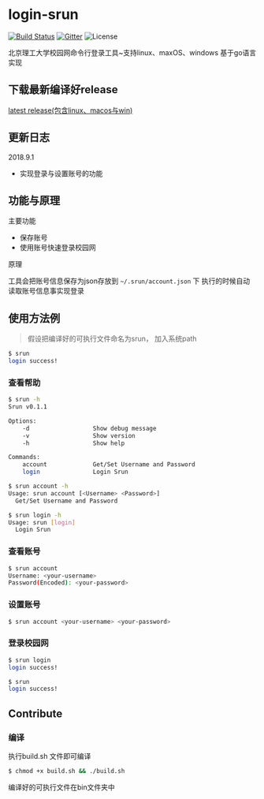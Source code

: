 # login-srun

[![Build Status](https://travis-ci.org/monigo/login-srun.svg?branch=master)](https://travis-ci.org/monigo/login-srun)
[![Gitter](https://img.shields.io/gitter/room/nwjs/nw.js.svg)](https://gitter.im/monigo-dev/project-login-srun)
![License](https://img.shields.io/packagist/l/doctrine/orm.svg)

北京理工大学校园网命令行登录工具~支持linux、maxOS、windows
基于go语言实现

## 下载最新编译好release

[latest release(包含linux、macos与win)](https://github.com/monigo/login-srun/releases/tag/v0.1.1)

## 更新日志
2018.9.1
- 实现登录与设置账号的功能

## 功能与原理

主要功能
- 保存账号
- 使用账号快速登录校园网

原理

工具会把账号信息保存为json存放到 `~/.srun/account.json` 下
执行的时候自动读取账号信息事实现登录


## 使用方法例
> 假设把编译好的可执行文件命名为srun， 加入系统path

```bash
$ srun
login success!
```

### 查看帮助

```bash
$ srun -h
Srun v0.1.1

Options:
	-d                  Show debug message
	-v                  Show version
	-h                  Show help

Commands:
	account             Get/Set Username and Password
	login               Login Srun

$ srun account -h
Usage: srun account [<Username> <Password>]
  Get/Set Username and Password

$ srun login -h
Usage: srun [login]
  Login Srun


```


### 查看账号

```bash
$ srun account
Username: <your-username>
Password(Encoded): <your-password>
```

### 设置账号

```bash
$ srun account <your-username> <your-password>

```

### 登录校园网

```bash
$ srun login
login success!

$ srun
login success!

```


## Contribute

### 编译

执行build.sh 文件即可编译

```bash
$ chmod +x build.sh && ./build.sh
```

编译好的可执行文件在bin文件夹中




